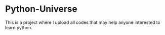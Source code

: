# Python-Universe

This is a project where I upload all codes that may help anyone interested to learn python. 
